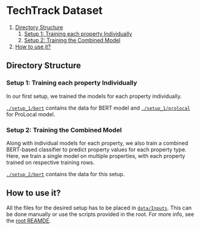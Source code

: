 # TechTrack Dataset

<!-- MarkdownTOC -->

1. [Directory Structure](#directory-structure)
	1. [Setup 1: Training each property Individually](#setup-1-training-each-property-individually)
	1. [Setup 2: Training the Combined Model](#setup-2-training-the-combined-model)
1. [How to use it?](#how-to-use-it)

<!-- /MarkdownTOC -->


<a id="directory-structure"></a>
## Directory Structure

<a id="setup-1-training-each-property-individually"></a>
### Setup 1: Training each property Individually
In our first setup, we trained the models for each property individually. 

[`./setup_1/bert`](setup_1/bert/) contains the data for BERT model and [`./setup_1/prolocal`](setup_1/prolocal/) for ProLocal model.

<a id="setup-2-training-the-combined-model"></a>
### Setup 2: Training the Combined Model
Along with individual models for each property, we also train a combined BERT-based classifier to predict property values for each property type. Here, we train a single model on multiple properties, with each property trained on respective training rows. 

[`./setup_2/bert`](setup_2/bert/) contains the data for this setup.


<a id="how-to-use-it"></a>
## How to use it?
All the files for the desired setup has to be placed in [`data/Inputs`](../data/Inputs). This can be done manually or use the scripts provided in the root. For more info, see the [root REAMDE](../README.md).

